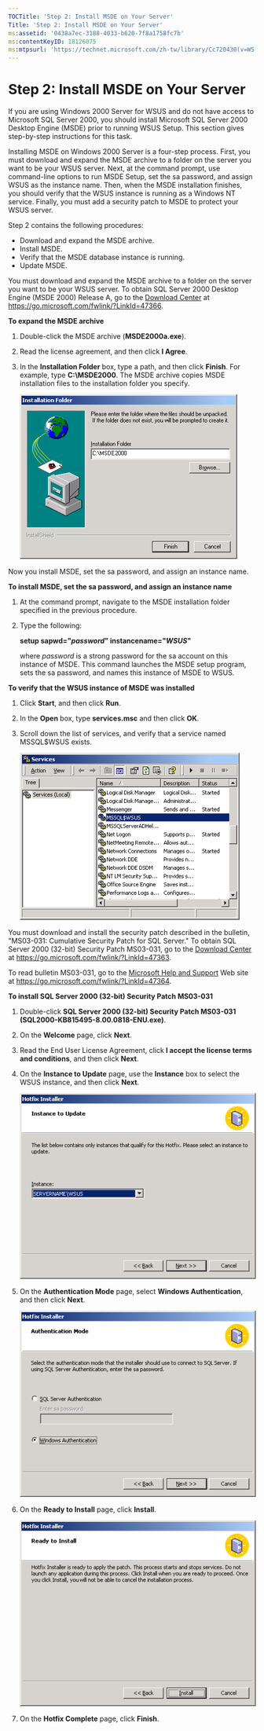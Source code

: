 ```yaml
---
TOCTitle: 'Step 2: Install MSDE on Your Server'
Title: 'Step 2: Install MSDE on Your Server'
ms:assetid: '0438a7ec-3188-4033-b620-7f8a1758fc7b'
ms:contentKeyID: 18126075
ms:mtpsurl: 'https://technet.microsoft.com/zh-tw/library/Cc720430(v=WS.10)'
---
```


Step 2: Install MSDE on Your Server
===================================

If you are using Windows 2000 Server for WSUS and do not have access to Microsoft SQL Server 2000, you should install Microsoft SQL Server 2000 Desktop Engine (MSDE) prior to running WSUS Setup. This section gives step-by-step instructions for this task.

Installing MSDE on Windows 2000 Server is a four-step process. First, you must download and expand the MSDE archive to a folder on the server you want to be your WSUS server. Next, at the command prompt, use command-line options to run MSDE Setup, set the sa password, and assign WSUS as the instance name. Then, when the MSDE installation finishes, you should verify that the WSUS instance is running as a Windows NT service. Finally, you must add a security patch to MSDE to protect your WSUS server.

Step 2 contains the following procedures:

-   Download and expand the MSDE archive.
-   Install MSDE.
-   Verify that the MSDE database instance is running.
-   Update MSDE.

You must download and expand the MSDE archive to a folder on the server you want to be your WSUS server. To obtain SQL Server 2000 Desktop Engine (MSDE 2000) Release A, go to the [Download Center](https://go.microsoft.com/fwlink/?linkid=47366) at https://go.microsoft.com/fwlink/?LinkId=47366.

**To expand the MSDE archive**
1.  Double-click the MSDE archive (**MSDE2000a.exe**).

2.  Read the license agreement, and then click **I Agree**.

3.  In the **Installation Folder** box, type a path, and then click **Finish**. For example, type **C:\\MSDE2000**. The MSDE archive copies MSDE installation files to the installation folder you specify.

    ![](images/Cc720430.60cab3b6-6b99-4cb2-a323-c5c4971379e9(WS.10).gif)

Now you install MSDE, set the sa password, and assign an instance name.

**To install MSDE, set the sa password, and assign an instance name**
1.  At the command prompt, navigate to the MSDE installation folder specified in the previous procedure.

2.  Type the following:

    **setup sapwd="***password***" instancename="***WSUS***"**

    where *password* is a strong password for the sa account on this instance of MSDE. This command launches the MSDE setup program, sets the sa password, and names this instance of MSDE to WSUS.

**To verify that the WSUS instance of MSDE was installed**
1.  Click **Start**, and then click **Run**.

2.  In the **Open** box, type **services.msc** and then click **OK**.

3.  Scroll down the list of services, and verify that a service named MSSQL$WSUS exists.

    ![](images/Cc720430.9363f165-1d85-49c6-a314-ebb77f794cf5(WS.10).gif)

You must download and install the security patch described in the bulletin, "MS03-031: Cumulative Security Patch for SQL Server." To obtain SQL Server 2000 (32-bit) Security Patch MS03-031, go to the [Download Center](https://go.microsoft.com/fwlink/?linkid=47363) at https://go.microsoft.com/fwlink/?LinkId=47363.

To read bulletin MS03-031, go to the [Microsoft Help and Support](https://go.microsoft.com/fwlink/?linkid=47364) Web site at https://go.microsoft.com/fwlink/?LinkId=47364.

**To install SQL Server 2000 (32-bit) Security Patch MS03-031**
1.  Double-click **SQL Server 2000 (32-bit) Security Patch MS03-031 (SQL2000-KB815495-8.00.0818-ENU.exe)**.

2.  On the **Welcome** page, click **Next**.

3.  Read the End User License Agreement, click **I accept the license terms and conditions**, and then click **Next**.

4.  On the **Instance to Update** page, use the **Instance** box to select the WSUS instance, and then click **Next**.

    ![](images/Cc720430.7f6a05b7-9eac-4679-a205-18af68b24566(WS.10).gif)

5.  On the **Authentication Mode** page, select **Windows Authentication**, and then click **Next**.

    ![](images/Cc720430.1d48da9c-16ba-42a2-83d0-03abdfc7f71f(WS.10).gif)

6.  On the **Ready to Install** page, click **Install**.

    ![](images/Cc720430.13e7760b-09b3-4e07-b06c-9a7bdbd7929f(WS.10).gif)

7.  On the **Hotfix Complete** page, click **Finish**.

